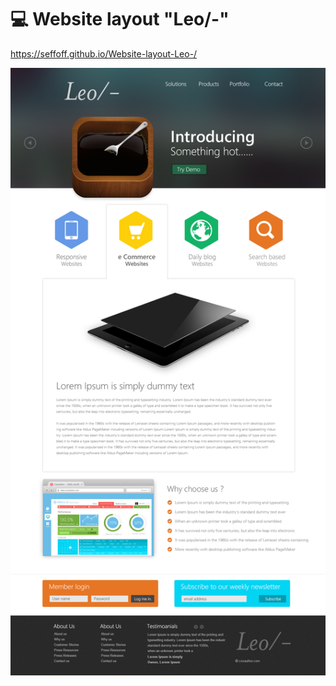 # :computer: Website layout "Leo/-"
 https://seffoff.github.io/Website-layout-Leo-/


![Image alt](https://github.com/SeFFoFF/Website-layout-Leo-/blob/master/Professional%20Website%20Template%20Design%20PSD%20from%20CSS%20Author.jpg)
